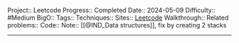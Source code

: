 Project:: Leetcode
Progress:: Completed
Date:: 2024-05-09
Difficulty:: #Medium 
BigO:: 
Tags:: 
Techniques:: 
Sites:: [Leetcode](https://www.youtube.com/watch?v=qkLl7nAwDPo)
Walkthrough:: 
Related problems:: 
Code:: 
Note:: [[@IND_Data structures]], fix by creating 2 stacks

---
